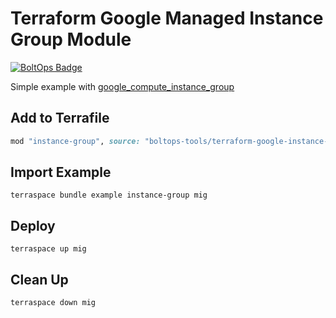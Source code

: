 # Terraform Google Managed Instance Group Module

[![BoltOps Badge](https://img.boltops.com/boltops/badges/boltops-badge.png)](https://www.boltops.com)

Simple example with [google_compute_instance_group](https://registry.terraform.io/providers/hashicorp/google/latest/docs/resources/compute_instance_group)

## Add to Terrafile

```ruby
mod "instance-group", source: "boltops-tools/terraform-google-instance-group"
```

## Import Example

    terraspace bundle example instance-group mig

## Deploy

    terraspace up mig

## Clean Up

    terraspace down mig
